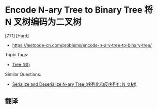 # Encode N-ary Tree to Binary Tree 将 N 叉树编码为二叉树

[771] [Hard]

- https://leetcode-cn.com/problems/encode-n-ary-tree-to-binary-tree/

Topic Tags:

- [Tree (树)](https://leetcode-cn.com/tag/tree/)

Similar Questions:

- [Serialize and Deserialize N-ary Tree (序列化和反序列化 N 叉树)](https://leetcode-cn.com/problems/serialize-and-deserialize-n-ary-tree/)

## 翻译
